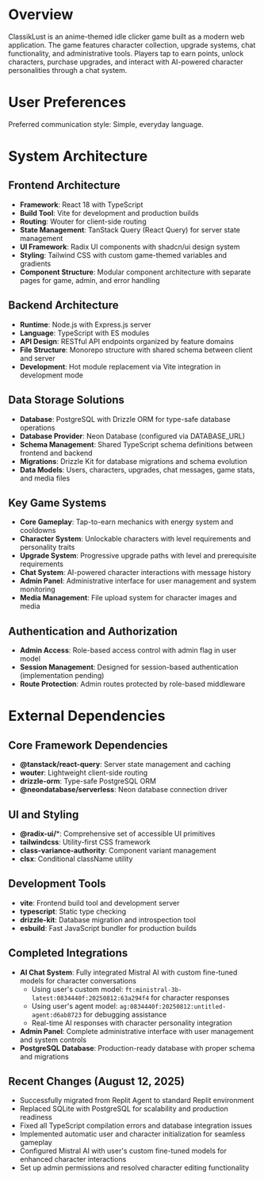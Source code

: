 # Overview

ClassikLust is an anime-themed idle clicker game built as a modern web application. The game features character collection, upgrade systems, chat functionality, and administrative tools. Players tap to earn points, unlock characters, purchase upgrades, and interact with AI-powered character personalities through a chat system.

# User Preferences

Preferred communication style: Simple, everyday language.

# System Architecture

## Frontend Architecture
- **Framework**: React 18 with TypeScript
- **Build Tool**: Vite for development and production builds
- **Routing**: Wouter for client-side routing
- **State Management**: TanStack Query (React Query) for server state management
- **UI Framework**: Radix UI components with shadcn/ui design system
- **Styling**: Tailwind CSS with custom game-themed variables and gradients
- **Component Structure**: Modular component architecture with separate pages for game, admin, and error handling

## Backend Architecture
- **Runtime**: Node.js with Express.js server
- **Language**: TypeScript with ES modules
- **API Design**: RESTful API endpoints organized by feature domains
- **File Structure**: Monorepo structure with shared schema between client and server
- **Development**: Hot module replacement via Vite integration in development mode

## Data Storage Solutions
- **Database**: PostgreSQL with Drizzle ORM for type-safe database operations
- **Database Provider**: Neon Database (configured via DATABASE_URL)
- **Schema Management**: Shared TypeScript schema definitions between frontend and backend
- **Migrations**: Drizzle Kit for database migrations and schema evolution
- **Data Models**: Users, characters, upgrades, chat messages, game stats, and media files

## Key Game Systems
- **Core Gameplay**: Tap-to-earn mechanics with energy system and cooldowns
- **Character System**: Unlockable characters with level requirements and personality traits
- **Upgrade System**: Progressive upgrade paths with level and prerequisite requirements
- **Chat System**: AI-powered character interactions with message history
- **Admin Panel**: Administrative interface for user management and system monitoring
- **Media Management**: File upload system for character images and media

## Authentication and Authorization
- **Admin Access**: Role-based access control with admin flag in user model
- **Session Management**: Designed for session-based authentication (implementation pending)
- **Route Protection**: Admin routes protected by role-based middleware

# External Dependencies

## Core Framework Dependencies
- **@tanstack/react-query**: Server state management and caching
- **wouter**: Lightweight client-side routing
- **drizzle-orm**: Type-safe PostgreSQL ORM
- **@neondatabase/serverless**: Neon database connection driver

## UI and Styling
- **@radix-ui/***: Comprehensive set of accessible UI primitives
- **tailwindcss**: Utility-first CSS framework
- **class-variance-authority**: Component variant management
- **clsx**: Conditional className utility

## Development Tools
- **vite**: Frontend build tool and development server
- **typescript**: Static type checking
- **drizzle-kit**: Database migration and introspection tool
- **esbuild**: Fast JavaScript bundler for production builds

## Completed Integrations
- **AI Chat System**: Fully integrated Mistral AI with custom fine-tuned models for character conversations
  - Using user's custom model: `ft:ministral-3b-latest:0834440f:20250812:63a294f4` for character responses
  - Using user's agent model: `ag:0834440f:20250812:untitled-agent:d6ab8723` for debugging assistance
  - Real-time AI responses with character personality integration
- **Admin Panel**: Complete administrative interface with user management and system controls
- **PostgreSQL Database**: Production-ready database with proper schema and migrations

## Recent Changes (August 12, 2025)
- Successfully migrated from Replit Agent to standard Replit environment
- Replaced SQLite with PostgreSQL for scalability and production readiness  
- Fixed all TypeScript compilation errors and database integration issues
- Implemented automatic user and character initialization for seamless gameplay
- Configured Mistral AI with user's custom fine-tuned models for enhanced character interactions
- Set up admin permissions and resolved character editing functionality